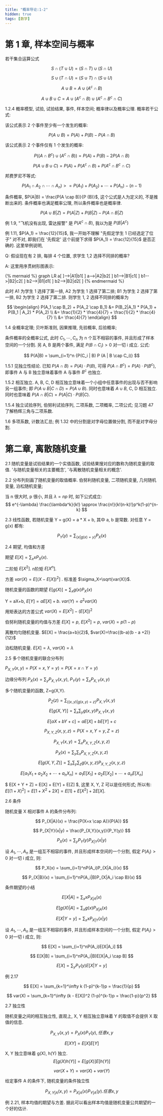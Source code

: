 ```yaml
---
title: "概率导论:1-2"
hidden: true
tags: [数学]
---
```


# 第 1 章, 样本空间与概率

若干集合运算公式

$$
S \cap (T \cup U) = (S \cap T) \cup (S \cap U)
$$

$$
S \cup (T \cap U) = (S \cup T) \cap (S \cup U)
$$

$$
A \cup B = A \cup (A^c \cap B)
$$

$$
A \cup B \cup C = A \cup (A ^ c \cap B) \cup (A ^ c \cap B ^ c \cap C)
$$

1.2.4 概率模型, 试验, 试验结果, 事件, 样本空间; 概率律以及概率公理. 概率若干公式:

该公式表示 2 个事件至少有一个发生的概率:

$$
P (A \cup B) = P(A) + P(B) - P (A \cap B)
$$


该公式表示 2 个事件仅有 1 个发生的概率:

$$
P ((A \cap B ^ c) \cup (A ^ c \cap B)) = P(A) + P(B) - 2P(A \cap B)
$$


$$
P(A \cup B \cup C) = P(A) + P(A ^ c \cap B) + P(A ^ c \cap B ^ c \cap C)
$$

邦费罗尼不等式:

$$
P(A_1 \cap A_2 \cap \cdots \cap A_n) >= P(A_1) + P(A_2) + \cdots + P(A_n) - (n - 1)
$$

条件概率, $P(A|B) = \frac{P(A \cap B)}{P (B)}$, 这个公式是人为定义的, 不是推断出来的. 条件概率也满足概率公理, 所以条件概率也是概率律.

$$
P(A \cup B | Z) = P(A|Z) + P(B|Z) - P(A \cap B|Z)
$$

例 1.9, "飞机没有出现, 雷达报警" 是 $P(A^c \cap B)$, 我以为是 <span>$P(B|A^c)$</span>

例 1.11, $P(A_1) = \frac{12}{15}$, 我一开始不理解 "先假定学生 1 已经选定了位子" 对不对, 即我们在 '先假定' 这个前提下求得 $P(A_1) = \frac{12}{15}$ 是否正确的. 这里举例说明,

Q: 假设现在有 2 排, 每排 4 个位置, 求学生 1,2 选择不同排的概率?

A: 这里用序贯树形图表示:

{% mermaid %}
graph LR
  a[ ]-->|A1|b1[ ]
  a-->|A2|b2[ ]
  b1-->|B1|c1[ ]
  b1-->|B2|c2[ ]
  b2-->|B1|d1[ ]
  b2-->|B2|d2[ ]
{% endmermaid %}

此时 A1 为学生 1 选择了第一排, A2 为学生 1 选择了第二排; B1 为学生 2 选择了第一排, B2 为学生 2 选择了第二排. 则学生 1, 2 选择不同排的概率为

$$
\begin{align}
P(A_1 \cap B_2) + P(A_2 \cap B_1) &= P(B_2|A_1) * P(A_1) + P(B_1 | A_2) * P(A_2) \\
 &= \frac{1}{2} * \frac{4}{7} + \frac{1}{2} * \frac{4}{7} \\
 &= \frac{4}{7}
\end{align}
$$

1.4 全概率定理; 贝叶斯准则, 因果推理, 先验概率, 后验概率;

条件概率的全概率公式, 此时 $C_1, \cdots, C_n$ 为 n 个互不相容的事件, 并且形成了样本空间的一个分割. 另 A, B 是两个事件, 满足 $P(B \cap C_i) > 0$ 对一切 i 成立. 公式:

$$
P(A|B) = \sum_{i=1}^n {P(C_i | B) P (A | B \cap C_i)}
$$

1.5.1 见独立性结论. 已知 $P(A \cap B) = P(A) \cdot P(B)$, 可得 $P(A \cap B^c) = P(A) \cdot P(B^c)$, 即事件 A 与 B 独立意味着事件 A 与事件 $B^c$ 也独立.

1.5.2 相互独立. A, B, C, D 相互独立意味着一个小组中任意事件的出现与否不影响另一组事件; 即 <span>$P(A \cup B| C \cap D) = P(A \cup B)$</span>. 同时也意味着 $A \cup B$, C, D 相互独立. 同时也意味着 <span>$P(A \cap B | C) = P (A|C) \cdot P(B|C)$</span>.

1.5.4 独立试验序列, 伯努利试验序列, 二项系数, 二项概率, 二项公式; 见习题 47 了解杨辉三角与二项系数.

1.6 多项系数, 计数法汇总; 例 1.32 中的分割是对字母位置做分割, 而不是对字母分割.

# 第二章, 离散随机变量

2.1 随机变量是试验结果的一个实值函数, 试验结果搜对应的数称为随机变量的取值. '与随机变量相关的主要概念', '与离散随机变量相关的概念'.

2.2 分布列刻画了随机变量的取值概率. 伯努利随机变量, 二项随机变量, 几何随机变量, 泊松随机变量;

当 n 很大时, p 很小, 并且 $\lambda=np$ 时, 如下公式成立:
$$
e^{-\lambda} \frac{\lambda^k}{k!} \approx \frac{n!}{k!(n-k)!}p^k(1-p)^{n-k}
$$

2.3 线性函数, 若随机变量 Y = g(X) = a * X + b, 其中 a, b 是常数. 对任意 Y = g(x) 都有:

$$
P_Y(y) = \sum_{\{x|g(x)=y\}}P_X(x)
$$

2.4 期望, 均值和方差

期望 $E[X] = \sum_x xP_X(x)$.

二阶矩 $E[X^2]$. n阶矩 $E[X^n]$.

方差 $var(X)=E[(X-E[X])^2]$ . 标准差 $\sigma_X=\sqrt{var(X)}$.

随机变量的函数的期望 $E[g(X)] = \sum_xg(x)P_X(x)$

Y = aX+b, $E[Y] = aE[X] + b$. $var(Y) = a^2 var(X)$

用矩表达的方差公式 $var(X) = E[X^2] - (E[X])^2$

伯努利随机变量的均值与方差 $E[X] = p$, $E[X^2] = p$, $var(X) = p(1-p)$

离散均匀随机变量. $E[X] = \frac{a+b}{2}$, $var(X)=\frac{(b-a)(b - a +2)}{12}$

泊松随机变量. $E[X] = \lambda$, $var(X) = \lambda$

2.5 多个随机变量的联合分布列

$P_{X,Y}(x,y) = P(X=x, Y=y) = P({X=x} \cap {Y=y})$

边缘分布列 $P_X(x) = \sum_y P_{X,Y}(x,y)$, $P_Y(y) = \sum_x P_{X,Y}(x,y)$

多个随机变量的函数, Z=g(X,Y).

$$P_Z(z) = \sum_{\{(x,y) | g(x, y) = z\}} P_{X,Y}(x,y) $$

$$ E[g(X,Y)] = \sum_x \sum_y g(x,y) P_{X,Y}(x,y) $$

$$ E[aX+bY+c] = aE[X] + bE[Y] + c $$

$$ P_{X,Y,Z}(x,y,z) = P(X=x, Y=y, Z=z) $$

$$ P_{X,Y}(x,y) = \sum_x P_{X,Y,Z}(x,y,z) $$

$$ P_{X}(x) = \sum_y \sum_x P_{X,Y,Z}(x,y,z) $$

$$ E[g(X,Y,Z)] = \sum_x \sum_y \sum_z g(x,y,z) P_{X,Y, Z}(x,y,z) $$

$$ E[a_1X_1+a_2X_2+ \cdots + a_nX_n] = a_1E[X_1] + a_2E[X_2] + \cdots + a_nE[X_n]$$

$ E[X + Y + Z] = E[X] + E[Y] + E[Z] $, 这里 X, Y, Z 可以是任何形式; 所以有: $E[(1+X)^2] = E[1 + X^2 + 2X] = E[1] + E[X^2] + 2E[X]$.

2.6 条件

随机变量 X 相对事件 A 的条件分布列:

$$
P_{X|A}(x) = \frac{P(X=x \cap A)}{P(A)}
$$

$$
P_{X|Y}(x|y) = \frac{P_{X,Y}(x,y)}{P_Y(y)}
$$

$$
P_X(x) = \sum_y P_Y(y)P_{X|Y}(x|y)
$$

设 $A_1, \cdots, A_n$ 是一组互不相容的事件, 并且形成样本空间的一个分割, 假定 $P(A_i) > 0$ 对一切 i 成立, 则:

$$
P_X(x) = \sum_{i=1}^nP(A_i)P_{X|A_i}(x)
$$

$$
P_{X|B}(x) = \sum_{i=1}^nP(A_i|B)P_{X|A_i \cap B}(x)
$$

条件期望的小结

$$
E[X|A] = \sum_x x P_{X|A}(x)
$$

$$
E[g(X)|A] = \sum_x g(x) P_{X|A}(x)
$$

$$
E[X|Y=y] = \sum_x x P_{X|Y}(x|y)
$$

设 $A_1, \cdots, A_n$ 是一组互不相容的事件, 并且形成样本空间的一个分割, 假定 $P(A_i) > 0$ 对一切 i 成立, 则:


$$
E[X] = \sum_{i=1}^nP(A_i)E[X|A_i]
$$

$$
E[X|B] = \sum_{i=1}^nP(A_i|B)E[X|A_i \cap B]
$$

$$
E[X] = \sum_{y}P_Y(y)E[X|Y=y]
$$

例 2.17

$$
E[X] = \sum_{k=1}^\infty k (1-p)^{k-1}p = \frac{1}{p}
$$

$$
var(X) = \sum_{k=1}^\infty (k - E[X])^2 (1-p)^{k-1}p = \frac{1-p}{p^2}
$$

2.7 独立性

随机变量之间的相互独立性, 直观上, X, Y 相互独立意味着 Y 的取值不会提供 X 取值的信息.

$$
P_{X,Y}(x,y) = P_X(x)P_Y(y), 任意 x, y
$$

$$
E[XY] = E[X]E[Y]
$$

X, Y 独立意味着 g(X), h(Y) 独立.
$$
E[g(X)h(Y)] = E[g(X)]E[h(Y)]
$$

$$
var(X+Y) = var(X) + var(Y)
$$

给定事件 A 的条件下, 随机变量的条件独立性

$$
P_{X,Y|A}(x,y) = P_{X|A}(x)P_{Y|A}(y). 任意 x, y
$$

例 2.21, 样本均值的期望与方差. 据此可以看出样本均值是随机变量公共期望的一个好的估计.
